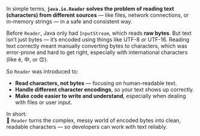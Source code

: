 In simple terms, **`java.io.Reader` solves the problem of reading text (characters) from different sources** — like files, network connections, or in-memory strings — in a safe and consistent way.

Before `Reader`, Java only had `InputStream`, which reads **raw bytes**. But text isn’t just bytes — it’s encoded using things like UTF-8 or UTF-16. Reading text correctly meant manually converting bytes to characters, which was error-prone and hard to get right, especially with international characters (like é, 中, or 😊).

So `Reader` was introduced to:
- **Read characters, not bytes** — focusing on human-readable text.
- **Handle different character encodings**, so your text shows up correctly.
- **Make code easier to write and understand**, especially when dealing with files or user input.

In short:  
📖 `Reader` turns the complex, messy world of encoded bytes into clean, readable characters — so developers can work with text reliably.

